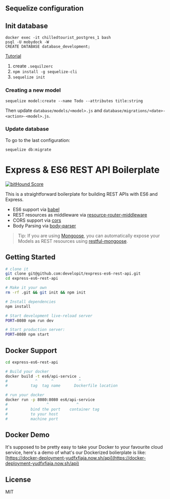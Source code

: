 ## Sequelize configuration

## Init database
```
docker exec -it chilledtourist_postgres_1 bash
psql -U mobydock -W
CREATE DATABASE database_development;
```

[Tutorial](https://scotch.io/tutorials/getting-started-with-node-express-and-postgres-using-sequelize)

1. create ```.sequilzerc```
2. ```npm install -g sequelize-cli```
3. ```sequelize init```


### Creating a new model

```
sequelize model:create --name Todo --attributes title:string
```

Then update ```database/models/<model>.js``` and ```database/migrations/<date>-<action>-<model>.js```.

### Update database
To go to the last configuration:
```
sequelize db:migrate
```









Express & ES6 REST API Boilerplate
==================================

[![bitHound Score](https://www.bithound.io/github/developit/express-es6-rest-api/badges/score.svg)](https://www.bithound.io/github/developit/express-es6-rest-api)

This is a straightforward boilerplate for building REST APIs with ES6 and Express.

- ES6 support via [babel](https://babeljs.io)
- REST resources as middleware via [resource-router-middleware](https://github.com/developit/resource-router-middleware)
- CORS support via [cors](https://github.com/troygoode/node-cors)
- Body Parsing via [body-parser](https://github.com/expressjs/body-parser)

> Tip: If you are using [Mongoose](https://github.com/Automattic/mongoose), you can automatically expose your Models as REST resources using [restful-mongoose](https://git.io/restful-mongoose).

Getting Started
---------------

```sh
# clone it
git clone git@github.com:developit/express-es6-rest-api.git
cd express-es6-rest-api

# Make it your own
rm -rf .git && git init && npm init

# Install dependencies
npm install

# Start development live-reload server
PORT=8080 npm run dev

# Start production server:
PORT=8080 npm start
```
Docker Support
------
```sh
cd express-es6-rest-api

# Build your docker
docker build -t es6/api-service .
#            ^      ^           ^
#          tag  tag name      Dockerfile location

# run your docker
docker run -p 8080:8080 es6/api-service
#                 ^            ^
#          bind the port    container tag
#          to your host
#          machine port   

```

Docker Demo
-------------------------
It's supposed to be pretty easy to take your Docker to your favourite cloud service, here's a demo of what's our Dockerized bolierplate is like: [https://docker-deployment-yudfxfiaja.now.sh/api](https://docker-deployment-yudfxfiaja.now.sh/api)

License
-------

MIT
